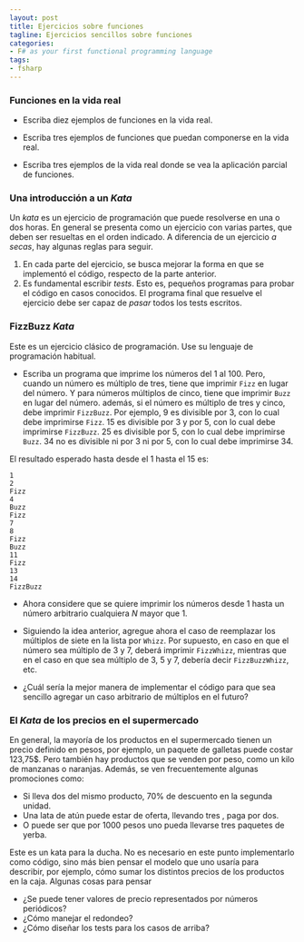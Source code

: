 ```yaml
---
layout: post
title: Ejercicios sobre funciones 
tagline: Ejercicios sencillos sobre funciones
categories: 
- F# as your first functional programming language
tags:
- fsharp
---
```



### Funciones en la vida real 

- Escriba diez ejemplos de funciones en la vida real. 

- Escriba tres ejemplos de funciones que puedan componerse en la vida real. 

- Escriba tres ejemplos de la vida real donde se vea la aplicación parcial de funciones.

### Una introducción a un _Kata_ 

Un _kata_ es un ejercicio de programación que puede resolverse en una o dos horas. En general
se presenta como un ejercicio con varias partes, que deben ser resueltas en el orden indicado. A 
diferencia de un ejercicio _a secas_, hay algunas reglas para seguir.

1. En cada parte del ejercicio, se busca mejorar la forma en que se implementó el código, 
respecto de la parte anterior.
2. Es fundamental escribir _tests_. Esto es, pequeños programas para probar el código en
casos conocidos. El programa final que resuelve el ejercicio debe ser capaz de _pasar_ todos
los tests escritos.



### FizzBuzz _Kata_ 

Este es un ejercicio clásico de programación. Use su lenguaje de programación habitual.

- Escriba un programa que imprime los números del 1 al 100. Pero, cuando un número es múltiplo de tres, tiene que imprimir `Fizz` en lugar del número. Y para 
números múltiplos de cinco, tiene que imprimir `Buzz` en lugar del número. además, si el número 
es múltiplo de tres y cinco, debe imprimir `FizzBuzz`. 
Por ejemplo,
9 es divisible por 3, con lo cual debe imprimirse `Fizz`.
15 es divisible por 3 y por 5, con lo cual debe imprimirse `FizzBuzz`.
25 es divisible por 5, con lo cual debe imprimirse `Buzz`.
34 no es divisible ni por 3 ni por 5, con lo cual debe imprimirse 34.

El resultado esperado hasta desde el 1 hasta el 15 es:
```
1
2
Fizz
4
Buzz
Fizz
7
8
Fizz
Buzz
11
Fizz
13
14
FizzBuzz
```

- Ahora considere que se quiere imprimir los números desde 1 hasta un número arbitrario cualquiera 
_N_ mayor que 1. 

- Siguiendo la idea anterior, agregue ahora el caso de reemplazar los múltiplos de siete en 
la lista por `Whizz`. Por supuesto, en caso en que el número sea múltiplo de 3 y 7, deberá imprimir
`FizzWhizz`, mientras que en el caso en que sea múltiplo de 3, 5 y 7, debería decir `FizzBuzzWhizz`, etc.

- ¿Cuál sería la mejor manera de implementar el código para que sea sencillo agregar un caso arbitrario
de múltiplos en el futuro? 

### El _Kata_ de los precios en el supermercado

En general, la mayoría de los productos en el supermercado tienen un precio definido en pesos, por ejemplo,
un paquete de galletas puede costar 123,75\$. 
Pero también hay productos que se venden por peso, como un kilo de manzanas o naranjas.
Además, se ven frecuentemente algunas promociones como:

- Si lleva dos del mismo producto, 70\% de descuento en la segunda unidad.
- Una lata de atún puede estar de oferta, llevando tres , paga por dos.
- O puede ser que por 1000 pesos uno pueda llevarse tres paquetes de yerba.

Este es un kata para la ducha. No es necesario en este punto implementarlo como código, sino más bien
pensar el modelo que uno usaría para describir, por ejemplo, cómo sumar los distintos precios 
de los productos en la caja. Algunas cosas para pensar

- ¿Se puede tener valores de precio representados por números periódicos?
- ¿Cómo manejar el redondeo?
- ¿Cómo diseñar los tests para los casos de arriba?






